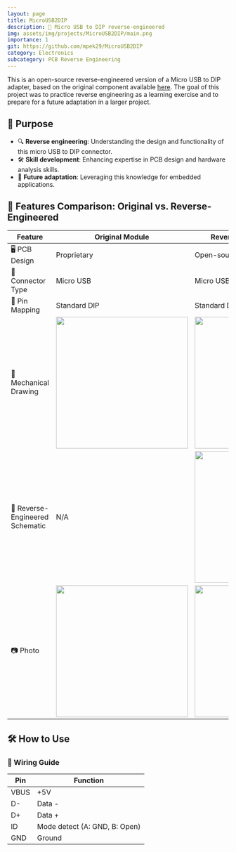 ```yaml
---
layout: page
title: MicroUSB2DIP
description: 🔌 Micro USB to DIP reverse-engineered
img: assets/img/projects/MicroUSB2DIP/main.png
importance: 1
git: https://github.com/mpek29/MicroUSB2DIP
category: Electronics
subcategory: PCB Reverse Engineering
---
```





This is an open-source reverse-engineered version of a Micro USB to DIP adapter, based on the original component available [here](https://fr.aliexpress.com/item/32947889760.html). The goal of this project was to practice reverse engineering as a learning exercise and to prepare for a future adaptation in a larger project.

## 🎯 Purpose
- 🔍 **Reverse engineering**: Understanding the design and functionality of this micro USB  to DIP connector.
- 🛠️ **Skill development**: Enhancing expertise in PCB design and hardware analysis skills.
- 🔄 **Future adaptation**: Leveraging this knowledge for embedded applications.

## 📝 Features Comparison: Original vs. Reverse-Engineered

| Feature            | Original Module | Reverse-Engineered Version |
|--------------------|----------------|---------------------------|
| 🖥️ PCB Design        | Proprietary     | Open-source & customizable |
| 🔌 Connector Type    | Micro USB       | Micro USB |
| 📌 Pin Mapping      | Standard DIP    | Standard DIP |
| 👐 Mechanical Drawing  | <img src="assets/img/original_pcb.png" width="300" height="300"> | <img src="assets/img/reversed_pcb.png" width="300" height="300"> |
| 📝 Reverse-Engineered Schematic | N/A | <img src="assets/img/reversed_sch.png" width="300" height="300"> |
| 📷 Photo             | <img src="assets/img/original_3d.png" width="300" height="300"> | <img src="assets/img/reversed_3d.png" width="300" height="300"> |

## 🛠️ How to Use
### 📌 Wiring Guide
| Pin  | Function |  
|------|----------|  
| VBUS | +5V |  
| D-   | Data - |  
| D+   | Data + |  
| ID   | Mode detect (A: GND, B: Open) |  
| GND  | Ground |  

